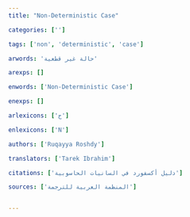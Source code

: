 ```yaml
---
title: "Non-Deterministic Case"

categories: ['']

tags: ['non', 'deterministic', 'case']

arwords: 'حالة غير قطعية'

arexps: []

enwords: ['Non-Deterministic Case']

enexps: []

arlexicons: ['ح']

enlexicons: ['N']

authors: ['Ruqayya Roshdy']

translators: ['Tarek Ibrahim']

citations: ['دليل أكسفورد في السانيات الحاسوبية']

sources: ['المنظمة العربية للترجمة']


---
```

